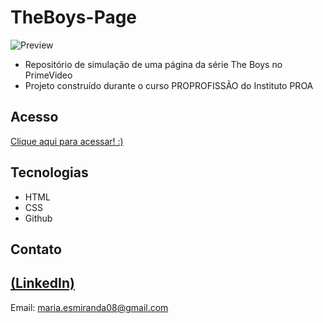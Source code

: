 # TheBoys-Page

 ![Preview](https://github.com/MaduSales/TheBoys-Page/assets/166547195/3ff07848-9175-4144-821e-c292351e6dff)

- Repositório de simulação de uma página da série The Boys no PrimeVideo
- Projeto construído durante o curso PROPROFISSÃO do Instituto PROA

## Acesso
 [Clique aqui para acessar! :)](https://madusales.github.io/TheBoys-Page/)

## Tecnologias

- HTML
- CSS
- Github

## Contato
[(LinkedIn)](www.linkedin.com/in/maria-eduarda-de-sales-78a04221b)
-----
Email: maria.esmiranda08@gmail.com
